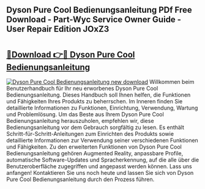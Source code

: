 ## Dyson Pure Cool Bedienungsanleitung PDf Free Download - Part-Wyc Service Owner Guide - User Repair Edition JOxZ3

# <h2><a href="http://df5uh9.blite.top/?on=Dyson+Pure+Cool+Bedienungsanleitung">🔗Download 👉🔴 Dyson Pure Cool Bedienungsanleitung</a></h2>

[![Dyson Pure Cool Bedienungsanleitung new download](https://i.imgur.com/lujVjoI.png)](http://df5uh9.blite.top/?on=Dyson+Pure+Cool+Bedienungsanleitung)
Willkommen beim Benutzerhandbuch für Ihr neu erworbenes Dyson Pure Cool Bedienungsanleitung. Dieses Handbuch soll Ihnen helfen, die Funktionen und Fähigkeiten Ihres Produkts zu beherrschen. Im Inneren finden Sie detaillierte Informationen zu Funktionen, Einrichtung, Verwendung, Wartung und Problemlösung. Um das Beste aus Ihrem Dyson Pure Cool Bedienungsanleitung herauszuholen, empfehlen wir, diese Bedienungsanleitung vor dem Gebrauch sorgfältig zu lesen. Es enthält Schritt-für-Schritt-Anleitungen zum Einrichten des Produkts sowie detaillierte Informationen zur Verwendung seiner verschiedenen Funktionen und Fähigkeiten. Zu den erweiterten Funktionen von Dyson Pure Cool Bedienungsanleitung gehören Augmented Reality, anpassbare Profile, automatische Software-Updates und Spracherkennung, auf die alle über die Benutzeroberfläche zugegriffen und angepasst werden können. Lass uns anfangen! Kontaktieren Sie uns noch heute und lassen Sie sich von Dyson Pure Cool Bedienungsanleitung durch den Prozess führen.
